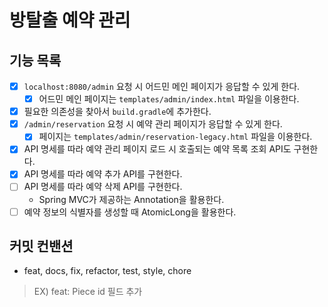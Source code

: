 # 방탈출 예약 관리

## 기능 목록
- [x] `localhost:8080/admin` 요청 시 어드민 메인 페이지가 응답할 수 있게 한다.
  - [x] 어드민 메인 페이지는 `templates/admin/index.html` 파일을 이용한다.
- [x] 필요한 의존성을 찾아서 `build.gradle`에 추가한다.
- [x] `/admin/reservation` 요청 시 예약 관리 페이지가 응답할 수 있게 한다.
  - [x] 페이지는 `templates/admin/reservation-legacy.html` 파일을 이용한다.
- [x] API 명세를 따라 예약 관리 페이지 로드 시 호출되는 예약 목록 조회 API도 구현한다.
- [x] API 명세를 따라 예약 추가 API를 구현한다.
- [ ] API 명세를 따라 예약 삭제 API를 구현한다.
  - Spring MVC가 제공하는 Annotation을 활용한다.
- [ ] 예약 정보의 식별자를 생성할 때 AtomicLong을 활용한다. 

## 커밋 컨밴션
- feat, docs, fix, refactor, test, style, chore
> EX) feat: Piece id 필드 추가

